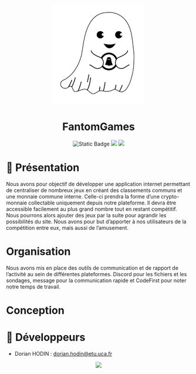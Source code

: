 <div align = center>

<img src="fantom_games/assets/favicon.png" width="50%" height="50%" alt="fg logo">

</div>




<div align = center>


# **FantomGames**
![Static Badge](https://img.shields.io/badge/solidity-solidity?style=for-the-badge&logo=solidity&color=2B247C)
![](https://img.shields.io/badge/Flutter-02569B?style=for-the-badge&logo=flutter&logoColor=white)
![](https://img.shields.io/badge/Dart-0175C2?style=for-the-badge&logo=dart&logoColor=white)
</div>







# :bookmark: Présentation

Nous avons pour objectif de développer une application internet permettant de centraliser de nombreux jeux en créant des classements communs et une monnaie commune interne. Celle-ci prendra la forme d’une crypto-monnaie collectable uniquement depuis notre plateforme. Il devra être accessible facilement au plus grand nombre tout en restant compétitif. Nous pourrons alors ajouter des jeux par la suite pour agrandir les possibilités du site. Nous avons pour but d’apporter à nos utilisateurs de la compétition entre eux, mais aussi de l’amusement.

# Organisation

Nous avons mis en place des outils de communication et de rapport de l’activité au sein de différentes plateformes. Discord pour les fichiers et les sondages, message pour la communication rapide et CodeFirst pour noter notre temps de travail.

# Conception 

# :construction: Développeurs

- Dorian HODIN : dorian.hodin@etu.uca.fr

<div align="center">
<a href = "https://codefirst.iut.uca.fr/git/dorian.hodin">
<img src="https://codefirst.iut.uca.fr/git/avatars/d6f97dbdf66352b0b66685e144aa1ee5?size=870" width="50" >
</a>
</div>